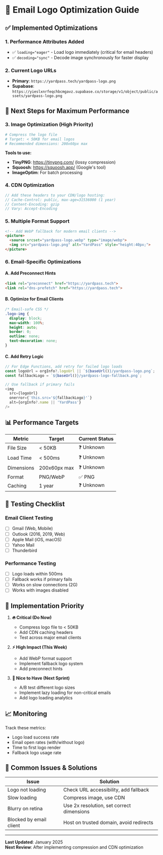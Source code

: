 # 🚀 Email Logo Optimization Guide

## ✅ **Implemented Optimizations**

### **1. Performance Attributes Added**
- ✅ `loading="eager"` - Load logo immediately (critical for email headers)
- ✅ `decoding="sync"` - Decode image synchronously for faster display

### **2. Current Logo URLs**
- **Primary**: `https://yardpass.tech/yardpass-logo.png`
- **Supabase**: `https://yieslxnrfeqchbcmgavz.supabase.co/storage/v1/object/public/assets/yardpass-logo.png`

## 🎯 **Next Steps for Maximum Performance**

### **3. Image Optimization (High Priority)**
```bash
# Compress the logo file
# Target: < 50KB for email logos
# Recommended dimensions: 200x60px max
```

**Tools to use:**
- **TinyPNG**: https://tinypng.com/ (lossy compression)
- **Squoosh**: https://squoosh.app/ (Google's tool)
- **ImageOptim**: For batch processing

### **4. CDN Optimization**
```typescript
// Add these headers to your CDN/logo hosting:
// Cache-Control: public, max-age=31536000 (1 year)
// Content-Encoding: gzip
// Vary: Accept-Encoding
```

### **5. Multiple Format Support**
```html
<!-- Add WebP fallback for modern email clients -->
<picture>
  <source srcset="yardpass-logo.webp" type="image/webp">
  <img src="yardpass-logo.png" alt="YardPass" style="height:40px;">
</picture>
```

### **6. Email-Specific Optimizations**

#### **A. Add Preconnect Hints**
```html
<link rel="preconnect" href="https://yardpass.tech">
<link rel="dns-prefetch" href="https://yardpass.tech">
```

#### **B. Optimize for Email Clients**
```css
/* Email-safe CSS */
.logo-img {
  display: block;
  max-width: 100%;
  height: auto;
  border: 0;
  outline: none;
  text-decoration: none;
}
```

#### **C. Add Retry Logic**
```typescript
// For Edge Functions, add retry for failed logo loads
const logoUrl = orgInfo?.logoUrl || `${baseUrl()}/yardpass-logo.png`;
const fallbackLogo = `${baseUrl()}/yardpass-logo-fallback.png`;

// Use fallback if primary fails
<img 
  src={logoUrl} 
  onerror={`this.src='${fallbackLogo}'`}
  alt={orgInfo?.name || 'YardPass'}
/>
```

## 📊 **Performance Targets**

| Metric | Target | Current Status |
|--------|--------|----------------|
| File Size | < 50KB | ❓ Unknown |
| Load Time | < 500ms | ❓ Unknown |
| Dimensions | 200x60px max | ❓ Unknown |
| Format | PNG/WebP | ✅ PNG |
| Caching | 1 year | ❓ Unknown |

## 🧪 **Testing Checklist**

### **Email Client Testing**
- [ ] Gmail (Web, Mobile)
- [ ] Outlook (2016, 2019, Web)
- [ ] Apple Mail (iOS, macOS)
- [ ] Yahoo Mail
- [ ] Thunderbird

### **Performance Testing**
- [ ] Logo loads within 500ms
- [ ] Fallback works if primary fails
- [ ] Works on slow connections (2G)
- [ ] Works with images disabled

## 🔧 **Implementation Priority**

1. **🔥 Critical (Do Now)**
   - Compress logo file to < 50KB
   - Add CDN caching headers
   - Test across major email clients

2. **⚡ High Impact (This Week)**
   - Add WebP format support
   - Implement fallback logo system
   - Add preconnect hints

3. **🎯 Nice to Have (Next Sprint)**
   - A/B test different logo sizes
   - Implement lazy loading for non-critical emails
   - Add logo loading analytics

## 📈 **Monitoring**

Track these metrics:
- Logo load success rate
- Email open rates (with/without logo)
- Time to first logo render
- Fallback logo usage rate

## 🚨 **Common Issues & Solutions**

| Issue | Solution |
|-------|----------|
| Logo not loading | Check URL accessibility, add fallback |
| Slow loading | Compress image, use CDN |
| Blurry on retina | Use 2x resolution, set correct dimensions |
| Blocked by email client | Host on trusted domain, avoid redirects |

---

**Last Updated**: January 2025  
**Next Review**: After implementing compression and CDN optimization
